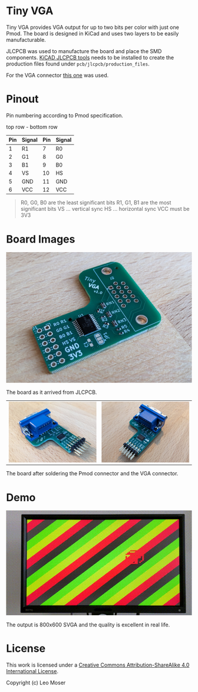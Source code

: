 # Tiny VGA

Tiny VGA provides VGA output for up to two bits per color with just one Pmod. The board is designed in KiCad and uses two layers to be easily manufacturable.

JLCPCB was used to manufacture the board and place the SMD components. [KiCAD JLCPCB tools](https://github.com/Bouni/kicad-jlcpcb-tools) needs to be installed to create the production files found under `pcb/jlcpcb/production_files`.

For the VGA connector [this one](https://eu.mouser.com/ProductDetail/Amphenol-Commercial-Products/L77HDE15SD1CH4FVGA?qs=ToP8pWlZ0bNtQSp9f8k5Rw%3D%3D) was used.

# Pinout

Pin numbering according to Pmod specification.

top row - bottom row

| Pin | Signal | Pin | Signal |
|-----|--------|-----|--------|
| 1   | R1     | 7   | R0     |
| 2   | G1     | 8   | G0     |
| 3   | B1     | 9   | B0     |
| 4   | VS     | 10  | HS     |
| 5   | GND    | 11  | GND    |
| 6   | VCC    | 12  | VCC    |

> R0, G0, B0 are the least significant bits
> R1, G1, B1 are the most significant bits
> VS ... vertical sync
> HS ... horizontal sync
> VCC must be 3V3

# Board Images

![pcb_smd.jpg](img/pcb_smd.jpg)

The board as it arrived from JLCPCB.

|          |      |
|--------------|-----------|
| ![pcb_assembled1.jpg](img/pcb_assembled1.jpg) | ![pcb_assembled2.jpg](img/pcb_assembled2.jpg)      |

The board after soldering the Pmod connector and the VGA connector.

# Demo

![demo.gif](img/demo.gif)

The output is 800x600 SVGA and the quality is excellent in real life.

# License

This work is licensed under a
[Creative Commons Attribution-ShareAlike 4.0 International License][cc-by-sa].

[cc-by-sa]: http://creativecommons.org/licenses/by-sa/4.0/

Copyright (c) Leo Moser